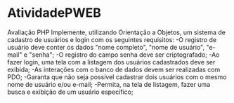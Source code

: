 # AtividadePWEB
Avaliação PHP
Implemente, utilizando Orientação a Objetos, um sistema de cadastro de usuários e login com os seguintes requisitos:
-O registro de usuário deve conter os dados "nome completo", "nome de usuário", "e-mail" e "senha";
-O registro do campo senha deve ser criptografado; 
-Ao fazer login, uma tela com a listagem dos usuários cadastrados deve ser exibida;
-As interações com o banco de dados devem ser realizadas com PDO;
-Garanta que não seja possível cadastrar dois usuários com o mesmo nome de usuário e/ou e-mail;
-Permita, na tela de listagem, fazer uma busca e exibição de um usuário específico;
